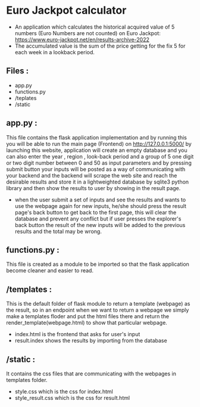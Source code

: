 # Euro Jackpot calculator
 - An application which calculates the historical acquired value of 5 numbers (Euro Numbers are not counted) on Euro Jackpot: 
 https://www.euro-jackpot.net/en/results-archive-2022
- The accumulated value is the sum of the price getting for the fix 5 for each week in a lookback period.

## Files :
- app.py
- functions.py
- /teplates
- /static

## app.py : 
This file contains the flask application implementation and by running this you will be able to run the main page (Frontend) on 
http://127.0.0.1:5000/ by launching this website, application will create an empty database and you can also enter the year , region , look-back period and a group of 5 one digit or two digit number between 0 and 50 as input parameters and by pressing submit button your inputs will be posted as a way of communicating with your backend and the backend will scrape the web site and reach the desirable results and store it in a lightweighted database by sqlite3 python library and then show the results to user by showing in the result page. 
- when the user submit a set of inputs and see the results and wants to use the webpage again for new inputs, he/she should press the result page's back button to get back to the first page, this will clear the database and prevent any conflict but if user presses the explorer's back button the result of the new inputs will be added to the previous results and the total may be wrong.

## functions.py :
This file is created as a module to be imported so that the flask application become cleaner and easier to read.

## /templates :
This is the default folder of flask module to return a template (webpage) as the result, so in an endpoint when we want to return a webpage we simply make a templates floder and put the html files there and return the render_template(webpage.html) to show that particular webpage.
- index.html is the frontend that asks for user's input
- result.index shows the results by importing from the database

## /static :
It contains the css files that are communicating with the webpages in templates folder.
- style.css which is the css for index.html
- style_result.css which is the css for result.html